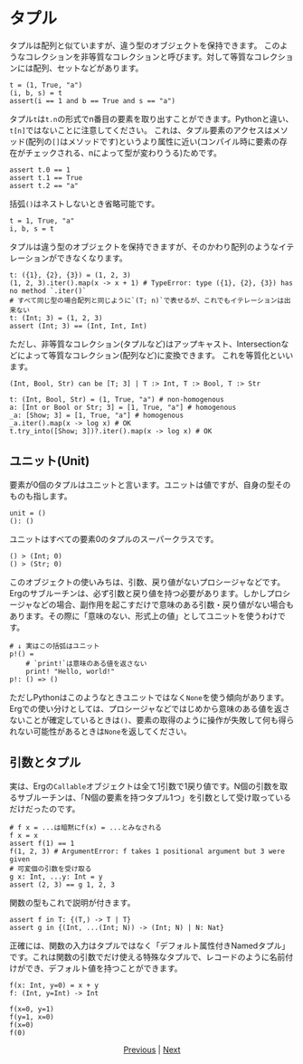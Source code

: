 # タプル

タプルは配列と似ていますが、違う型のオブジェクトを保持できます。
このようなコレクションを非等質なコレクションと呼びます。対して等質なコレクションには配列、セットなどがあります。

```erg
t = (1, True, "a")
(i, b, s) = t
assert(i == 1 and b == True and s == "a")
```

タプル`t`は`t.n`の形式でn番目の要素を取り出すことができます。Pythonと違い、`t[n]`ではないことに注意してください。
これは、タプル要素のアクセスはメソッド(配列の`[]`はメソッドです)というより属性に近い(コンパイル時に要素の存在がチェックされる、nによって型が変わりうる)ためです。

```erg
assert t.0 == 1
assert t.1 == True
assert t.2 == "a"
```

括弧`()`はネストしないとき省略可能です。

```erg
t = 1, True, "a"
i, b, s = t
```

タプルは違う型のオブジェクトを保持できますが、そのかわり配列のようなイテレーションができなくなります。

```erg
t: ({1}, {2}, {3}) = (1, 2, 3)
(1, 2, 3).iter().map(x -> x + 1) # TypeError: type ({1}, {2}, {3}) has no method `.iter()`
# すべて同じ型の場合配列と同じように`(T; n)`で表せるが、これでもイテレーションは出来ない
t: (Int; 3) = (1, 2, 3)
assert (Int; 3) == (Int, Int, Int)
```

ただし、非等質なコレクション(タプルなど)はアップキャスト、Intersectionなどによって等質なコレクション(配列など)に変換できます。
これを等質化といいます。

```erg
(Int, Bool, Str) can be [T; 3] | T :> Int, T :> Bool, T :> Str
```

```erg
t: (Int, Bool, Str) = (1, True, "a") # non-homogenous
a: [Int or Bool or Str; 3] = [1, True, "a"] # homogenous
_a: [Show; 3] = [1, True, "a"] # homogenous
_a.iter().map(x -> log x) # OK
t.try_into([Show; 3])?.iter().map(x -> log x) # OK
```

## ユニット(Unit)

要素が0個のタプルはユニットと言います。ユニットは値ですが、自身の型そのものも指します。

```erg
unit = ()
(): ()
```

ユニットはすべての要素0のタプルのスーパークラスです。

```erg
() > (Int; 0)
() > (Str; 0)
```

このオブジェクトの使いみちは、引数、戻り値がないプロシージャなどです。Ergのサブルーチンは、必ず引数と戻り値を持つ必要があります。しかしプロシージャなどの場合、副作用を起こすだけで意味のある引数・戻り値がない場合もあります。その際に「意味のない、形式上の値」としてユニットを使うわけです。

```erg
# ↓ 実はこの括弧はユニット
p!() =
    # `print!`は意味のある値を返さない
    print! "Hello, world!"
p!: () => ()
```

ただしPythonはこのようなときユニットではなく`None`を使う傾向があります。
Ergでの使い分けとしては、プロシージャなどではじめから意味のある値を返さないことが確定しているときは`()`、要素の取得のように操作が失敗して何も得られない可能性があるときは`None`を返してください。

## 引数とタプル

実は、Ergの`Callable`オブジェクトは全て1引数で1戻り値です。N個の引数を取るサブルーチンは、「N個の要素を持つタプル1つ」を引数として受け取っているだけだったのです。

```erg
# f x = ...は暗黙にf(x) = ...とみなされる
f x = x
assert f(1) == 1
f(1, 2, 3) # ArgumentError: f takes 1 positional argument but 3 were given
# 可変個の引数を受け取る
g x: Int, ...y: Int = y
assert (2, 3) == g 1, 2, 3
```

関数の型もこれで説明が付きます。

```erg
assert f in T: {(T,) -> T | T}
assert g in {(Int, ...(Int; N)) -> (Int; N) | N: Nat}
```

正確には、関数の入力はタプルではなく「デフォルト属性付きNamedタプル」です。これは関数の引数でだけ使える特殊なタプルで、レコードのように名前付けができ、デフォルト値を持つことができます。

```erg
f(x: Int, y=0) = x + y
f: (Int, y=Int) -> Int

f(x=0, y=1)
f(y=1, x=0)
f(x=0)
f(0)
```

<p align='center'>
    <a href='./10_array.md'>Previous</a> | <a href='./12_dict.md'>Next</a>
</p>
